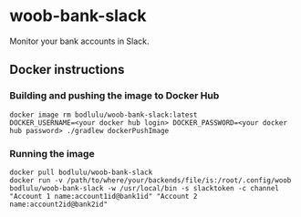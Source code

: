 # woob-bank-slack

Monitor your bank accounts in Slack.

## Docker instructions

### Building and pushing the image to Docker Hub

```
docker image rm bodlulu/woob-bank-slack:latest
DOCKER_USERNAME=<your docker hub login> DOCKER_PASSWORD=<your docker hub password> ./gradlew dockerPushImage
```

### Running the image

```
docker pull bodlulu/woob-bank-slack
docker run -v /path/to/where/your/backends/file/is:/root/.config/woob bodlulu/woob-bank-slack -w /usr/local/bin -s slacktoken -c channel "Account 1 name:account1id@bank1id" "Account 2 name:account2id@bank2id"
```
